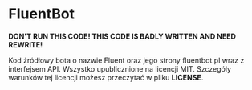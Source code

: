 # FluentBot

__**DON'T RUN THIS CODE! THIS CODE IS BADLY WRITTEN AND NEED REWRITE!**__

Kod źródłowy bota o nazwie Fluent oraz jego strony fluentbot.pl wraz z interfejsem API. Wszystko upublicznione na licencji MIT. Szczegóły warunków tej licencji możesz przeczytać w pliku **LICENSE**.
